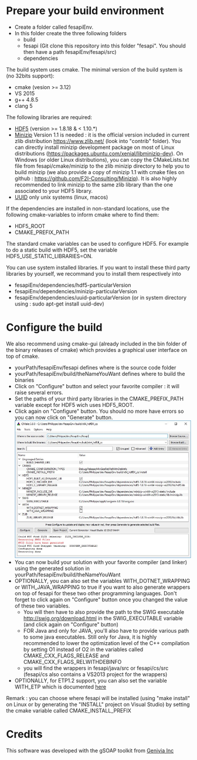 
# Prepare your build environment

- Create a folder called fesapiEnv.
- In this folder create the three following folders
	- build
	- fesapi (Git clone this repository into this folder "fesapi". You should then have a path fesapiEnv/fesapi/src)
	- dependencies

The build system uses cmake. The minimal version of the build system is (no 32bits support):

* cmake (vesion >= 3.12)
* VS 2015
* g++ 4.8.5
* clang 5

The following libraries are required:

* [HDF5](https://support.hdfgroup.org/ftp/HDF5/releases/hdf5-1.8) (version >= 1.8.18 & < 1.10.*)
* [Minizip](https://github.com/F2I-Consulting/Minizip)  Version 1.1 is needed : it is the official version included in current zlib distribution https://www.zlib.net/ (look into "contrib" folder). You can directly install minizip development package on most of Linux distributions (https://packages.ubuntu.com/xenial/libminizip-dev). On Windows (or older Linux distributions), you can copy the CMakeLists.txt file from fesapi/cmake/minizip to the zlib minizip directory to help you to build minizip (we also provide a copy of minizip 1.1 with cmake files on github : https://github.com/F2I-Consulting/Minizip). It is also highly recommended to link minizip to the same zlib library than the one associated to your HDF5 library.
* [UUID](https://www.kernel.org/pub/linux/utils/util-linux/) only unix systems (linux, macos)

If the dependencies are installed in non-standard locations, use the following
cmake-variables to inform cmake where to find them:

* HDF5_ROOT
* CMAKE_PREFIX_PATH

The standard cmake variables can be used to configure HDF5. For example to do a static build with HDF5, set the variable HDF5_USE_STATIC_LIBRARIES=ON.

You can use system installed libraries.
If you want to install these third party libraries by yourself, we recommand you to install them respectively into
- fesapiEnv/dependencies/hdf5-particularVersion
- fesapiEnv/dependencies/minizip-particularVersion
- fesapiEnv/dependencies/uuid-particularVersion (or in system directory using : sudo apt-get install uuid-dev)

# Configure the build

We also recommend using cmake-gui (already included in the bin folder of the binary releases of cmake) which provides a graphical user interface on top of cmake.

- yourPath/fesapiEnv/fesapi defines where is the source code folder
- yourPath/fesapiEnv/build/theNameYouWant defines where to build the binaries
- Click on "Configure" button and select your favorite compiler : it will raise several errors.
- Set the paths of your third party libraries in the CMAKE_PREFIX_PATH variable except for HDF5 wich uses HDF5_ROOT.
- Click again on "Configure" button. You should no more have errors so you can now click on "Generate" button.
![alt text](./cmake/cmake.JPG)
- You can now build your solution with your favorite compiler (and linker) using the generated solution in yourPath/fesapiEnv/build/theNameYouWant
- OPTIONALLY, you can also set the variables WITH_DOTNET_WRAPPING or WITH_JAVA_WRAPPING to true if you want to also generate wrappers on top of fesapi for these two other programming languages. Don't forget to click again on "Configure" button once you changed the value of these two variables.
	- You will then have to also provide the path to the SWIG executable http://swig.org/download.html in the SWIG_EXECUTABLE variable (and click again on "Configure" button)
	- FOR Java and only for JAVA, you'll also have to provide various path to some java executables. Still only for Java, it is highly recommended to lower the optimization level of the C++ compilation by setting O1 instead of O2 in the variables called CMAKE_CXX_FLAGS_RELEASE and CMAKE_CXX_FLAGS_RELWITHDEBINFO
	- you will find the wrappers in fesapi/java/src or fesapi/cs/src (fesapi/cs also contains a VS2013 project for the wrappers)
- OPTIONALLY, for ETP1.2 support, you can also set the variable WITH_ETP which is documented [here](https://github.com/F2I-Consulting/fesapi/tree/etp/src/etp)

Remark : you can choose where fesapi will be installed (using "make install" on Linux or by generating the "INSTALL" project on Visual Studio) by setting the cmake variable called CMAKE_INSTALL_PREFIX

# Credits
This software was developed with the gSOAP toolkit from [Genivia Inc](http://genivia.com/)
